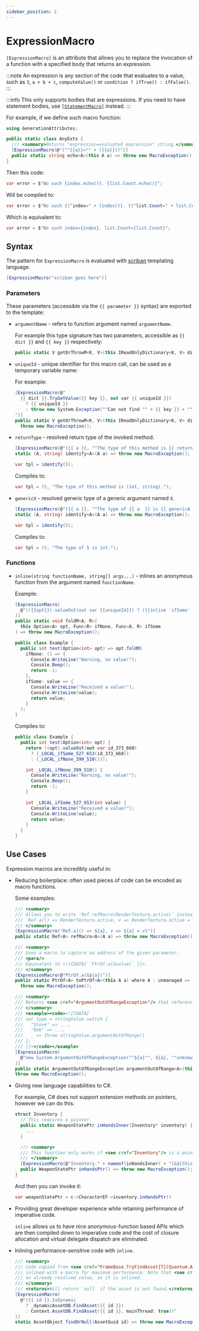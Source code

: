 ```yaml
---
sidebar_position: 2
---
```


# ExpressionMacro

`[ExpressionMacro]` is an attribute that allows you to replace the invocation of a function with a specified body that returns an expression.

:::note
An expression is any section of the code that evaluates to a value, such as `3`, `a + b + c`, `computeValue()` or `condition ? ifTrue() : ifFalse()`.
:::

:::info
This only supports bodies that are expressions. If you need to have statement bodies, use [`[StatementMacro]`](./statement-macro.md) instead.
:::

For example, if we define such macro function:
```cs
using GenerationAttributes;

public static class AnyExts {
  /// <summary>Returns "expression=evaluated expression" string.</summary>
  [ExpressionMacro(@"(""{{a}}="" + ({{a}}))")]
  public static string echo<A>(this A a) => throw new MacroException();
}
```

Then this code:
```cs
var error = $"No such {index.echo()}. {list.Count.echo()}";
```

Will be compiled to:
```cs
var error = $"No such {("index=" + (index))}. {("list.Count=" + list.Count)}";
```

Which is equivalent to:
```cs
var error = $"No such index={index}. list.Count={list.Count}";
```

## Syntax

The pattern for `ExpressionMacro` is evaluated with [scriban](https://github.com/scriban/scriban) templating language.

```cs
[ExpressionMacro("scriban goes here")]
```

### Parameters

These parameters (accessible via the `{{ parameter }}` syntax) are exported to the template:
- `argumentName` - refers to function argument named `argumentName`.

  For example this type signature has two parameters, accessible as `{{ dict }}` and `{{ key }}` respectively:
  ```cs
  public static V getOrThrowM<K, V>(this IReadOnlyDictionary<K, V> dict, K key)
  ```

- `uniqueId` - unique identifier for this macro call, can be used as a temporary variable name:

  For example:
  ```cs
  [ExpressionMacro(@"
    {{ dict }}.TryGetValue({{ key }}, out var {{ uniqueId }})
      ? {{ uniqueId }}
      : throw new System.Exception(""Can not find "" + {{ key }} + "" in the dictionary."")
  ")]
  public static V getOrThrowM<K, V>(this IReadOnlyDictionary<K, V> dict, K key) => 
    throw new MacroException();
  ```

- `returnType` - resolved return type of the invoked method.

  ```cs
  [ExpressionMacro(@"({{ a }}, ""The type of this method is {{ returnType }}."")")]
  static (A, string) identify<A>(A a) => throw new MacroException();

  var tpl = identify(5);
  ```

  Compiles to:
  ```cs
  var tpl = (5, "The type of this method is (int, string).");
  ```

- `genericX` - resolved generic type of a generic argument named `X`.

  ```cs
  [ExpressionMacro(@"({{ a }}, ""The type of {{ a  }} is {{ genericA }}."")")]
  static (A, string) identify<A>(A a) => throw new MacroException();

  var tpl = identify(5);
  ```

  Compiles to:
  ```cs
  var tpl = (5, "The type of 5 is int.");
  ```

### Functions

- `inline(string functionName, string[] args...)` - inlines an anonymous function from the argument named `functionName`.

  Example:
  ```cs
  [ExpressionMacro(
    @"(({{opt}}).valueOut(out var {{uniqueId}}) ? ({{inline 'ifSome' uniqueId}}) : ({{inline 'ifNone'}}))"
  )]
  public static void foldM<A, R>(
    this Option<A> opt, Func<R> ifNone, Func<A, R> ifSome
  ) => throw new MacroException();

  public class Example {
    public int test(Option<int> opt) => opt.foldM(
      ifNone: () => {
        Console.WriteLine("Warning, no value!");
        Console.Beep();
        return -1;
      },
      ifSome: value => {
        Console.WriteLine("Received a value!");
        Console.WriteLine(value);
        return value;
      }
    );
  }
  ```

  Compiles to:
  ```cs
  public class Example {
    public int test(Option<int> opt) {
      return ((opt).valueOut(out var id_373_660) 
        ? (_LOCAL_ifSome_527_653(id_373_660)) 
        : (_LOCAL_ifNone_399_510()));

      int _LOCAL_ifNone_399_510() {
        Console.WriteLine("Warning, no value!");
        Console.Beep();
        return -1;
      }

      int _LOCAL_ifSome_527_653(int value) {
        Console.WriteLine("Received a value!");
        Console.WriteLine(value);
        return value;
      }
    }
  }
  ```

## Use Cases

Expression macros are incredibly useful in:
- Reducing boilerplace: often used pieces of code can be encoded as macro functions.

  Some examples:
  ```cs
  /// <summary>
  /// Allows you to write `Ref.refMacro(RenderTexture.active)` instead of
  /// `Ref.a(() => RenderTexture.active, v => RenderTexture.active = v)`.
  /// </summary>
  [ExpressionMacro("Ref.a(() => ${a}, v => ${a} = v)")]
  public static Ref<A> refMacro<A>(A a) => throw new MacroException();

  /// <summary>
  /// Uses a macro to capture an address of the given parameter.
  /// <para/>
  /// Equivalent to <![CDATA[ `PtrOf.a(&value)` ]]>. 
  /// </summary>
  [ExpressionMacro(@"PtrOf.a(&${a})")]
  public static PtrOf<A> toPtrOf<A>(this A a) where A : unmanaged => 
    throw new MacroException();

  /// <summary>
  /// Returns <see cref="ArgumentOutOfRangeException"/> that references a given value.
  /// </summary>
  /// <example><code><![CDATA[
  /// var type = stringValue switch {
  ///   "Steve" => ..., 
  ///   "Bob" => ..., 
  ///   _ => throw stringValue.argumentOutOfRange()
  /// };
  /// ]]></code></example>
  [ExpressionMacro(
    @"new System.ArgumentOutOfRangeException(""${a}"", ${a}, ""unknown value"")"
  )]
  public static ArgumentOutOfRangeException argumentOutOfRange<A>(this A a) => 
  throw new MacroException();
  ```

- Giving new language capabilities to C#.

  For example, C# does not support extension methods on pointers, however we can do this:
  ```cs
  struct Inventory { 
    // This requires a pointer.
    public static WeaponStatePtr inHandsInner(Inventory* inventory) {
      ...
    }

    /// <summary>
    /// This function only works if <see cref="Inventory"/> is a pointer.
    /// </summary>
    [ExpressionMacro(@"Inventory." + nameof(inHandsInner) + "(&${this})")]
    public WeaponStatePtr inHandsPtr() => throw new MacroException();
  }
  ```

  And then you can invoke it:
  ```cs
  var weaponStatePtr = c->CharacterEF->inventory.inHandsPtr()
  ```

- Providing great developer experience while retaining performance of imperative code.

  `inline` allows us to have nice anonymous-function based APIs which are then compiled down to imperative code and the cost of closure allocation and virtual delegate dispatch are eliminated.

- Inlining performance-sensitive code with `inline`.

  ```cs
  /// <summary>
  /// Code copied from <see cref="FrameBase.TryFindAsset{T}(Quantum.AssetGuid,out T)"/>, 
  /// inlined with a macro for maximum performance. Note that <see cref="id"/> must be 
  /// an already resolved value, as it is inlined.
  /// </summary>
  /// <returns>Will return `null` if the asset is not found.</returns>
  [ExpressionMacro(
    @"({{ id }}.IsDynamic 
      ? _dynamicAssetDB.FindAsset({{ id }}) 
      : Context.AssetDB.FindAsset({{ id }}, mainThread: true))"
  )]
  static AssetObject findOrNull(AssetGuid id) => throw new MacroException();
  ```
